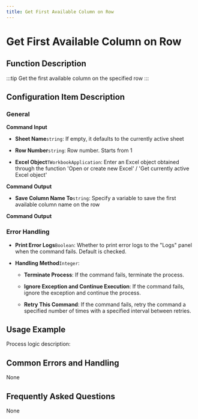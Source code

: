 ```yaml
---
title: Get First Available Column on Row
---
```


# Get First Available Column on Row

## Function Description

:::tip 
Get the first available column on the specified row
:::

## Configuration Item Description

### General

**Command Input**

- **Sheet Name**`string`: If empty, it defaults to the currently active sheet

- **Row Number**`string`: Row number. Starts from 1

- **Excel Object**`TWorkbookApplication`: Enter an Excel object obtained through the function 'Open or create new Excel' / 'Get currently active Excel object'


**Command Output**

- **Save Column Name To**`string`: Specify a variable to save the first available column name on the row


**Command Output**

### Error Handling

- **Print Error Logs**`Boolean`: Whether to print error logs to the "Logs" panel when the command fails. Default is checked. 

- **Handling Method**`Integer`:

    - **Terminate Process**: If the command fails, terminate the process.

    - **Ignore Exception and Continue Execution**: If the command fails, ignore the exception and continue the process.

    - **Retry This Command**: If the command fails, retry the command a specified number of times with a specified interval between retries.

## Usage Example

Process logic description:

## Common Errors and Handling

None

## Frequently Asked Questions

None

